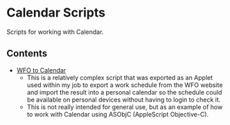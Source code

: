 # Calendar Scripts

Scripts for working with Calendar.

## Contents

- [WFO to Calendar](./WFO%20to%20Calendar.applescript)
    - This is a relatively complex script that was exported as an Applet used within my job to export a work schedule from the WFO website and import the result into a personal calendar so the schedule could be available on personal devices without having to login to check it.
    - This is not really intended for general use, but as an example of how to work with Calendar using ASObjC (AppleScript Objective-C).
